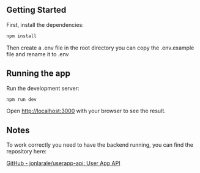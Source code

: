 ## Getting Started

First, install the dependencies:

```bash
npm install
```

Then create a .env file in the root directory you can copy the .env.example file and rename it to .env

## Running the app

Run the development server:

```bash
npm run dev
```

Open [http://localhost:3000](http://localhost:3000) with your browser to see the result.

## Notes

To work correctly you need to have the backend running, you can find the repository here:

[GitHub - jonlarale/userapp-api: User App API](https://github.com/jonlarale/userapp-api)
